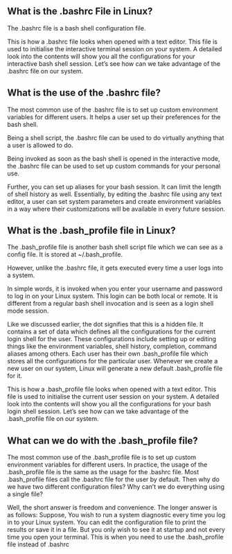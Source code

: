 ## What is the .bashrc File in Linux?

The .bashrc file is a bash shell configuration file.

This is how a .bashrc file looks when opened with a text editor. This file is used to initialise the interactive terminal session on your system. A detailed look into the contents will show you all the configurations for your interactive bash shell session. Let’s see how can we take advantage of the .bashrc file on our system.

## What is the use of the .bashrc file?

The most common use of the .bashrc file is to set up custom environment variables for different users. It helps a user set up their preferences for the bash shell.

Being a shell script, the .bashrc file can be used to do virtually anything that a user is allowed to do.

Being invoked as soon as the bash shell is opened in the interactive mode, the .bashrc file can be used to set up custom commands for your personal use.

Further, you can set up aliases for your bash session. It can limit the length of shell history as well. Essentially, by editing the .bashrc file using any text editor, a user can set system parameters and create environment variables in a way where their customizations will be available in every future session.

## What is the .bash_profile file in Linux?

The .bash_profile file is another bash shell script file which we can see as a config file. It is stored at ~/.bash_profile.

However, unlike the .bashrc file, it gets executed every time a user logs into a system.

In simple words, it is invoked when you enter your username and password to log in on your Linux system. This login can be both local or remote. It is different from a regular bash shell invocation and is seen as a login shell mode session.

Like we discussed earlier, the dot signifies that this is a hidden file. It contains a set of data which defines all the configurations for the current login shell for the user. These configurations include setting up or editing things like the environment variables, shell history, completion, command aliases among others. Each user has their own .bash_profile file which stores all the configurations for the particular user. Whenever we create a new user on our system, Linux will generate a new default .bash_profile file for it.

This is how a .bash_profile file looks when opened with a text editor. This file is used to initialise the current user session on your system. A detailed look into the contents will show you all the configurations for your bash login shell session. Let’s see how can we take advantage of the .bash_profile file on our system.

## What can we do with the .bash_profile file?

The most common use of the .bash_profile file is to set up custom environment variables for different users. In practice, the usage of the .bash_profile file is the same as the usage for the .bashrc file. Most .bash_profile files call the .bashrc file for the user by default. Then why do we have two different configuration files? Why can’t we do everything using a single file?

Well, the short answer is freedom and convenience. The longer answer is as follows: Suppose, You wish to run a system diagnostic every time you log in to your Linux system. You can edit the configuration file to print the results or save it in a file. But you only wish to see it at startup and not every time you open your terminal. This is when you need to use the .bash_profile file instead of .bashrc

